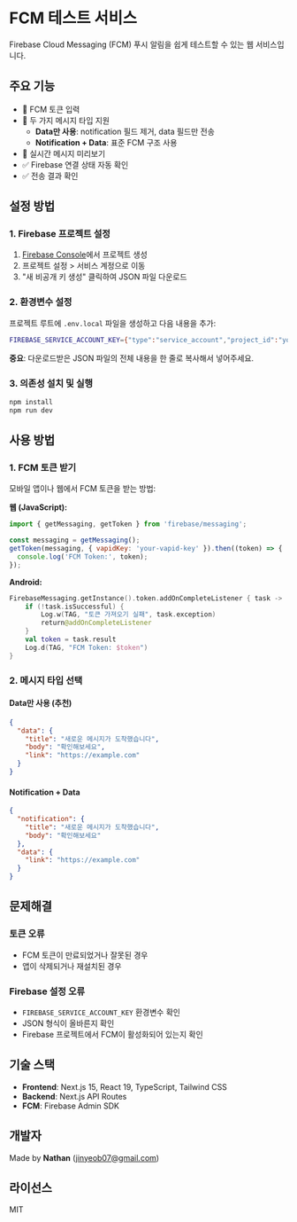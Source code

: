 # FCM 테스트 서비스

Firebase Cloud Messaging (FCM) 푸시 알림을 쉽게 테스트할 수 있는 웹 서비스입니다.

## 주요 기능

- 🔑 FCM 토큰 입력
- 📱 두 가지 메시지 타입 지원
  - **Data만 사용**: notification 필드 제거, data 필드만 전송
  - **Notification + Data**: 표준 FCM 구조 사용
- 👀 실시간 메시지 미리보기
- ✅ Firebase 연결 상태 자동 확인
- ✅ 전송 결과 확인

## 설정 방법

### 1. Firebase 프로젝트 설정

1. [Firebase Console](https://console.firebase.google.com/)에서 프로젝트 생성
2. 프로젝트 설정 > 서비스 계정으로 이동
3. "새 비공개 키 생성" 클릭하여 JSON 파일 다운로드

### 2. 환경변수 설정

프로젝트 루트에 `.env.local` 파일을 생성하고 다음 내용을 추가:

```bash
FIREBASE_SERVICE_ACCOUNT_KEY={"type":"service_account","project_id":"your-project-id",...}
```

**중요**: 다운로드받은 JSON 파일의 전체 내용을 한 줄로 복사해서 넣어주세요.

### 3. 의존성 설치 및 실행

```bash
npm install
npm run dev
```

## 사용 방법

### 1. FCM 토큰 받기

모바일 앱이나 웹에서 FCM 토큰을 받는 방법:

**웹 (JavaScript):**
```javascript
import { getMessaging, getToken } from 'firebase/messaging';

const messaging = getMessaging();
getToken(messaging, { vapidKey: 'your-vapid-key' }).then((token) => {
  console.log('FCM Token:', token);
});
```

**Android:**
```kotlin
FirebaseMessaging.getInstance().token.addOnCompleteListener { task ->
    if (!task.isSuccessful) {
        Log.w(TAG, "토큰 가져오기 실패", task.exception)
        return@addOnCompleteListener
    }
    val token = task.result
    Log.d(TAG, "FCM Token: $token")
}
```

### 2. 메시지 타입 선택

#### Data만 사용 (추천)
```json
{
  "data": {
    "title": "새로운 메시지가 도착했습니다",
    "body": "확인해보세요",
    "link": "https://example.com"
  }
}
```

#### Notification + Data
```json
{
  "notification": {
    "title": "새로운 메시지가 도착했습니다",
    "body": "확인해보세요"
  },
  "data": {
    "link": "https://example.com"
  }
}
```

## 문제해결

### 토큰 오류
- FCM 토큰이 만료되었거나 잘못된 경우
- 앱이 삭제되거나 재설치된 경우

### Firebase 설정 오류
- `FIREBASE_SERVICE_ACCOUNT_KEY` 환경변수 확인
- JSON 형식이 올바른지 확인
- Firebase 프로젝트에서 FCM이 활성화되어 있는지 확인

## 기술 스택

- **Frontend**: Next.js 15, React 19, TypeScript, Tailwind CSS
- **Backend**: Next.js API Routes
- **FCM**: Firebase Admin SDK

## 개발자

Made by **Nathan** (jinyeob07@gmail.com)

## 라이선스

MIT
